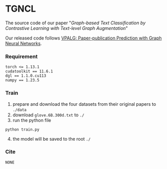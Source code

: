 # TGNCL

The source code of our paper "_Graph-based Text Classification by Contrastive Learning with Text-level Graph Augmentation_"

Our released code follows [VPALG: Paper-publication Prediction with Graph Neural Networks](https://dl.acm.org/doi/abs/10.1145/3459637.3482490).

### Requirement

```
torch <= 1.13.1
cudatoolkit == 11.6.1
dgl == 1.1.0.cu113
numpy == 1.23.5
```

### Train 

1. prepare and download the four datasets from their original papers to `./data`
2. download `glove.6B.300d.txt` to `./`
3. run the python file
```shell
python train.py
```
4. the model will be saved to the root `./`

### Cite
```
NONE
```